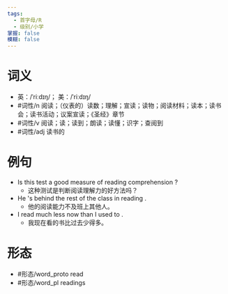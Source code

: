 ```yaml
---
tags:
  - 首字母/R
  - 级别/小学
掌握: false
模糊: false
---
```

# 词义
- 英：/ˈriːdɪŋ/； 美：/ˈriːdɪŋ/
- #词性/n  阅读；（仪表的）读数；理解；宣读；读物；阅读材料；读本；读书会；读书活动；议案宣读；《圣经》章节
- #词性/v  阅读；读；读到；朗读；读懂；识字；查阅到
- #词性/adj  读书的
# 例句
- Is this test a good measure of reading comprehension ?
	- 这种测试是判断阅读理解力的好方法吗？
- He 's behind the rest of the class in reading .
	- 他的阅读能力不及班上其他人。
- I read much less now than I used to .
	- 我现在看的书比过去少得多。
# 形态
- #形态/word_proto read
- #形态/word_pl readings
